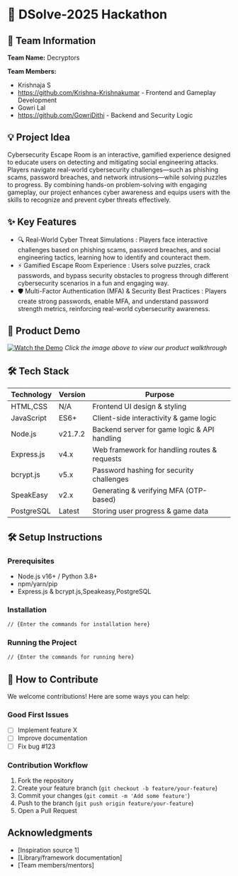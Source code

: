 # 🚀 DSolve-2025 Hackathon

## 👥 Team Information
**Team Name:** Decryptors

**Team Members:**
- Krishnaja S
- https://github.com/Krishna-Krishnakumar - Frontend and Gameplay Development
- Gowri Lal
- https://github.com/GowriDithi - Backend and Security Logic

## 💡 Project Idea
Cybersecurity Escape Room is an interactive, gamified experience designed to educate users on detecting and mitigating social engineering attacks. Players navigate real-world cybersecurity challenges—such as phishing scams, password breaches, and network intrusions—while solving puzzles to progress. By combining hands-on problem-solving with engaging gameplay, our project enhances cyber awareness and equips users with the skills to recognize and prevent cyber threats effectively.

## ✨ Key Features
- 🔍 Real-World Cyber Threat Simulations : Players face interactive challenges based on phishing scams, password breaches, and social engineering tactics, learning how to identify and counteract them.
- ⚡ Gamified Escape Room Experience : Users solve puzzles, crack passwords, and bypass security obstacles to progress through different cybersecurity scenarios in a fun and engaging way.
- 🛡️ Multi-Factor Authentication (MFA) & Security Best Practices : Players create strong passwords, enable MFA, and understand password strength metrics, reinforcing real-world cybersecurity awareness.

## 🎥 Product Demo
[![Watch the Demo](https://via.placeholder.com/300x200?text=Click+for+Demo+Video)](https://youtube.com/link-to-video)
*Click the image above to view our product walkthrough*

## 🛠️ Tech Stack
| Technology | Version |                  Purpose                      |
|------------|---------|-----------------------------------------------|
| HTML,CSS   | N/A     |  Frontend UI design & styling                 |
| JavaScript | ES6+    |  Client-side interactivity & game logic       |
| Node.js    | v21.7.2 |  Backend server for game logic & API handling |
| Express.js | v4.x    |  Web framework for handling routes & requests |
| bcrypt.js  | v5.x    |  Password hashing for security challenges     |
| SpeakEasy  | v2.x    |  Generating & verifying MFA (OTP-based)       |
| PostgreSQL | Latest  |  Storing user progress & game data            |

## 🛠️ Setup Instructions

### Prerequisites
- Node.js v16+ / Python 3.8+
- npm/yarn/pip
- Express.js & bcrypt.js,Speakeasy,PostgreSQL

### Installation
```bash
// {Enter the commands for installation here}
```

### Running the Project
```bash
// {Enter the commands for running here}
```

## 🤝 How to Contribute
We welcome contributions! Here are some ways you can help:

### Good First Issues
- [ ] Implement feature X
- [ ] Improve documentation
- [ ] Fix bug #123

### Contribution Workflow
1. Fork the repository
2. Create your feature branch (`git checkout -b feature/your-feature`)
3. Commit your changes (`git commit -m 'Add some feature'`)
4. Push to the branch (`git push origin feature/your-feature`)
5. Open a Pull Request


## Acknowledgments
- [Inspiration source 1]
- [Library/framework documentation]
- [Team members/mentors]
